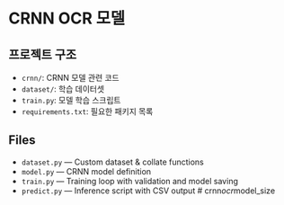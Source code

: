 # CRNN OCR 모델


## 프로젝트 구조
- `crnn/`: CRNN 모델 관련 코드
- `dataset/`: 학습 데이터셋
- `train.py`: 모델 학습 스크립트
- `requirements.txt`: 필요한 패키지 목록


## Files
- `dataset.py` — Custom dataset & collate functions
- `model.py` — CRNN model definition
- `train.py` — Training loop with validation and model saving
- `predict.py` — Inference script with CSV output
#   c r n n _ o c r _ m o d e l _ s i z e  
 